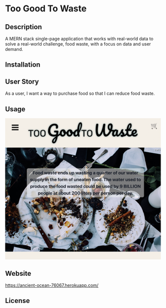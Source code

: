 # Too Good To Waste

## Description
A MERN stack single-page application that works with real-world data to solve a real-world challenge, food waste, with a focus on data and user demand.

## Installation

## User Story
As a user, I want a way to purchase food so that I can reduce food waste.

## Usage
![screenshot of Too Good To Waste web application](/client/src/assets/images/too-good-to-waste-homepage-screenshot.png)

## Website
https://ancient-ocean-76067.herokuapp.com/

## License